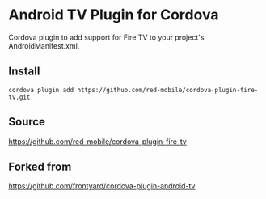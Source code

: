 Android TV Plugin for Cordova
==============================

Cordova plugin to add support for Fire TV to your project's AndroidManifest.xml.

Install
-------

`cordova plugin add https://github.com/red-mobile/cordova-plugin-fire-tv.git`

Source
------
https://github.com/red-mobile/cordova-plugin-fire-tv

Forked from
-----------
https://github.com/frontyard/cordova-plugin-android-tv
